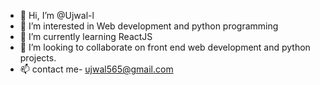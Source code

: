 - 👋 Hi, I’m @Ujwal-l
- 👀 I’m interested in Web development and python programming 
- 🌱 I’m currently learning ReactJS
- 💞️ I’m looking to collaborate on front end web development and python projects. 
- 📫 contact me- ujwal565@gmail.com

<!---
Ujwal-l/Ujwal-l is a ✨ special ✨ repository because its `README.md` (this file) appears on your GitHub profile.
You can click the Preview link to take a look at your changes.
--->
